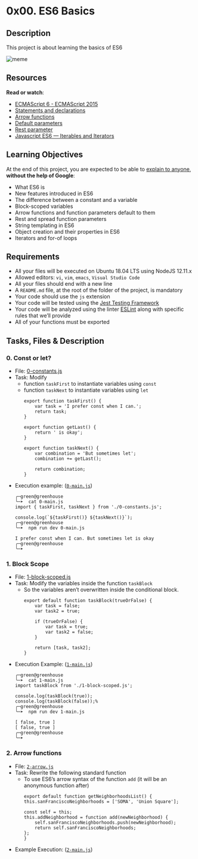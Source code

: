 # 0x00. ES6 Basics 
## Description
This project is about learning the basics of ES6


![meme](https://s3.amazonaws.com/alx-intranet.hbtn.io/uploads/medias/2019/12/08806026ef621f900121.png?X-Amz-Algorithm=AWS4-HMAC-SHA256&X-Amz-Credential=AKIARDDGGGOUSBVO6H7D%2F20240725%2Fus-east-1%2Fs3%2Faws4_request&X-Amz-Date=20240725T160715Z&X-Amz-Expires=86400&X-Amz-SignedHeaders=host&X-Amz-Signature=90b8d33628de1ec39762b3eec1834baf6a203965845cb26a9962b16f4433acc6)

## Resources
**Read or watch**:
- [ECMAScript 6 - ECMAScript 2015](https://www.w3schools.com/js/js_es6.asp "ECMAScript 6 - ECMAScript 2015")
- [Statements and declarations](https://developer.mozilla.org/en-US/docs/Web/JavaScript/Reference/Statements "Statements and declarations")
- [Arrow functions](https://developer.mozilla.org/en-US/docs/Web/JavaScript/Reference/Functions/Arrow_functions "Arrow functions")
- [Default parameters](https://developer.mozilla.org/en-US/docs/Web/JavaScript/Reference/Functions/Default_parameters "Default parameters")
- [Rest parameter](https://developer.mozilla.org/en-US/docs/Web/JavaScript/Reference/Functions/rest_parameters "Rest parameter")
- [Javascript ES6 — Iterables and Iterators](https://towardsdatascience.com/javascript-es6-iterables-and-iterators-de18b54f4d4?gi=6ceb5f443319 "Javascript ES6 — Iterables and Iterators")

## Learning Objectives
At the end of this project, you are expected to be able to [explain to anyone](https://fs.blog/feynman-learning-technique/), **without the help of Google**:

- What ES6 is
- New features introduced in ES6
- The difference between a constant and a variable
- Block-scoped variables
- Arrow functions and function parameters default to them
- Rest and spread function parameters
- String templating in ES6
- Object creation and their properties in ES6
- Iterators and for-of loops

## Requirements

- All your files will be executed on Ubuntu 18.04 LTS using NodeJS 12.11.x
- Allowed editors: `vi`, `vim`, `emacs`, `Visual Studio Code`
- All your files should end with a new line
- A `README.md` file, at the root of the folder of the project, is mandatory
- Your code should use the `js` extension
- Your code will be tested using the [Jest Testing Framework](https://jestjs.io/ "Jest Testing Framework")
- Your code will be analyzed using the linter [ESLint](https://eslint.org/ "ESLint") along with specific rules that we’ll provide
- All of your functions must be exported

## Tasks, Files & Description
### 0. Const or let? 
- File: [0-constants.js](./0-constants.js)
- Task: Modify
    - function `taskFirst` to instantiate variables using `const`
    - function `taskNext` to instantiate variables using `let`
        ```
        export function taskFirst() {
            var task = 'I prefer const when I can.';
            return task;
        }

        export function getLast() {
            return ' is okay';
        }

        export function taskNext() {
            var combination = 'But sometimes let';
            combination += getLast();

            return combination;
        }
        ```
- Execution example: ([`0-main.js`](./0-main.js))
    ```
    ╭─green@greenhouse
    ╰─➤  cat 0-main.js 
    import { taskFirst, taskNext } from './0-constants.js';

    console.log(`${taskFirst()} ${taskNext()}`);
    ╭─green@greenhouse
    ╰─➤  npm run dev 0-main.js 

    I prefer const when I can. But sometimes let is okay
    ╭─green@greenhouse
    ╰─➤  
    ```

### 1. Block Scope 
- File: [1-block-scoped.js](./1-block-scoped.js)
- Task: Modify the variables inside the function `taskBlock`
    - So the variables aren’t overwritten inside the conditional block.
        ```
        export default function taskBlock(trueOrFalse) {
            var task = false;
            var task2 = true;

            if (trueOrFalse) {
                var task = true;
                var task2 = false;
            }

            return [task, task2];
        }
        ```
- Execution Example: ([`1-main.js`](./1-main.js))
    ```
    ╭─green@greenhouse
    ╰─➤  cat 1-main.js 
    import taskBlock from './1-block-scoped.js';

    console.log(taskBlock(true));
    console.log(taskBlock(false));%                                                                          
    ╭─green@greenhouse
    ╰─➤  npm run dev 1-main.js                                                      

    [ false, true ]
    [ false, true ]
    ╭─green@greenhouse 
    ╰─➤  
    ```

### 2. Arrow functions 
- File: [`2-arrow.js`](./2-arrow.js)
- Task: Rewrite the following standard function 
    - To use ES6’s arrow syntax of the function `add` (it will be an anonymous function after)
        ```
        export default function getNeighborhoodsList() {
        this.sanFranciscoNeighborhoods = ['SOMA', 'Union Square'];

        const self = this;
        this.addNeighborhood = function add(newNeighborhood) {
            self.sanFranciscoNeighborhoods.push(newNeighborhood);
            return self.sanFranciscoNeighborhoods;
        };
        }
        ```
- Example Execution: ([`2-main.js`](./2-main.js))
```

```
